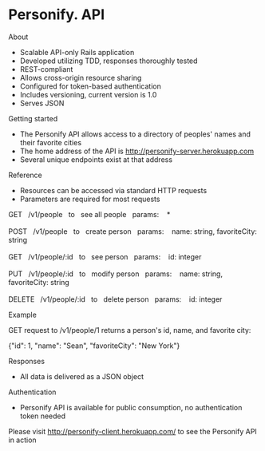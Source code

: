 # Personify. API


About

- Scalable API-only Rails application
- Developed utilizing TDD, responses thoroughly tested
- REST-compliant
- Allows cross-origin resource sharing
- Configured for token-based authentication
- Includes versioning, current version is 1.0
- Serves JSON


Getting started

- The Personify API allows access to a directory of peoples' names and their favorite cities
- The home address of the API is http://personify-server.herokuapp.com
- Several unique endpoints exist at that address


Reference

- Resources can be accessed via standard HTTP requests
- Parameters are required for most requests

GET&nbsp;&nbsp;&nbsp;/v1/people&nbsp;&nbsp;&nbsp;to&nbsp;&nbsp;&nbsp;see all people&nbsp;&nbsp;&nbsp;params:&nbsp;&nbsp;&nbsp; *
<br></br>
POST&nbsp;&nbsp;&nbsp;/v1/people&nbsp;&nbsp;&nbsp;to&nbsp;&nbsp;&nbsp;create person&nbsp;&nbsp;&nbsp;params:&nbsp;&nbsp;&nbsp; name: string, favoriteCity: string
<br></br>
GET&nbsp;&nbsp;&nbsp;/v1/people/:id&nbsp;&nbsp;&nbsp;to&nbsp;&nbsp;&nbsp;see person&nbsp;&nbsp;&nbsp;params:&nbsp;&nbsp;&nbsp; id: integer
<br></br>
PUT&nbsp;&nbsp;&nbsp;/v1/people/:id&nbsp;&nbsp;&nbsp;to&nbsp;&nbsp;&nbsp;modify person&nbsp;&nbsp;&nbsp;params:&nbsp;&nbsp;&nbsp; name: string, favoriteCity: string
<br></br>
DELETE&nbsp;&nbsp;&nbsp;/v1/people/:id&nbsp;&nbsp;&nbsp;to&nbsp;&nbsp;&nbsp;delete person&nbsp;&nbsp;&nbsp;params:&nbsp;&nbsp;&nbsp; id: integer

Example

GET request to /v1/people/1 returns a person's id, name, and favorite city:

{"id": 1, "name": "Sean", "favoriteCity": "New York"}


Responses

- All data is delivered as a JSON object


Authentication

- Personify API is available for public consumption, no authentication token needed


Please visit http://personify-client.herokuapp.com/ to see the Personify API in action
